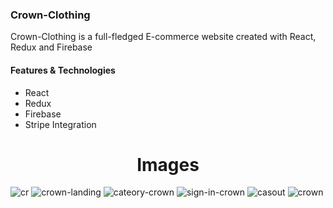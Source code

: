 
<h3>Crown-Clothing</h3>
<p> Crown-Clothing is a full-fledged E-commerce website created with React, Redux and Firebase</p>

<h4> Features & Technologies </h4>
<ul>
  <li> React</li>
  <li> Redux</li>
  <li> Firebase</li> 
  <li>Stripe Integration</li>
</ul>

<h1 align="center">Images</h1>

![cr](https://user-images.githubusercontent.com/46670083/79167578-a523fe80-7ddf-11ea-88db-8db628486249.PNG)
![crown-landing](https://user-images.githubusercontent.com/46670083/79167582-a6edc200-7ddf-11ea-9268-859e7975a56e.PNG)
![cateory-crown](https://user-images.githubusercontent.com/46670083/79167597-b5d47480-7ddf-11ea-95ee-40095501a5c0.PNG)
![sign-in-crown](https://user-images.githubusercontent.com/46670083/79167552-963d4c00-7ddf-11ea-9cc4-7b9888ecd9a2.PNG)
![casout](https://user-images.githubusercontent.com/46670083/79167555-976e7900-7ddf-11ea-959d-cd3bfabbba69.PNG)
![crown](https://user-images.githubusercontent.com/46670083/79167575-a2c1a480-7ddf-11ea-84d7-3ac8a830a8cc.PNG)

